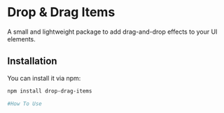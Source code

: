 # Drop & Drag Items

A small and lightweight package to add drag-and-drop effects to your UI elements.

## Installation

You can install it via npm:

```bash
npm install drop-drag-items

#How To Use
